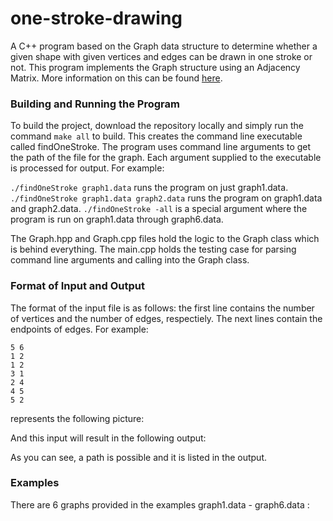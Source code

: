 # one-stroke-drawing
A C++ program based on the Graph data structure to determine whether a given shape with given vertices and edges can be drawn in one stroke or not. This program implements the Graph structure using an Adjacency Matrix. More information on this can be found [here](https://www.geeksforgeeks.org/graph-and-its-representations/).

### Building and Running the Program
To build the project, download the repository locally and simply run the command `make all` to build. This creates the command line executable called findOneStroke. The program uses command line arguments to get the path of the file for the graph. Each argument supplied to the executable is processed for output. For example:

`./findOneStroke graph1.data` runs the program on just graph1.data.
`./findOneStroke graph1.data graph2.data` runs the program on graph1.data and graph2.data.
`./findOneStroke -all` is a special argument where the program is run on graph1.data through graph6.data.

The Graph.hpp and Graph.cpp files hold the logic to the Graph class which is behind everything. The main.cpp holds the testing case for parsing command line arguments and calling into the Graph class.

### Format of Input and Output
The format of the input file is as follows: the first line contains the number of vertices and the number of edges, respectiely. The next lines contain the endpoints of edges. For example:

`5 6`<br>
`1 2`<br>
`1 2`<br>
`3 1`<br>
`2 4`<br>
`4 5`<br>
`5 2`<br>

represents the following picture:

And this input will result in the following output:

As you can see, a path is possible and it is listed in the output.

### Examples
There are 6 graphs provided in the examples graph1.data - graph6.data :
